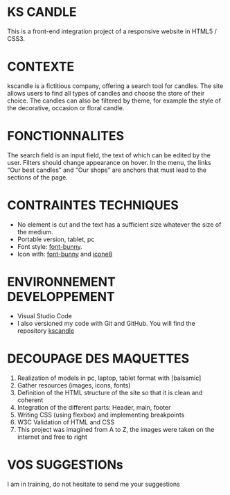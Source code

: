 # KS CANDLE

This is a front-end integration project of a responsive website in HTML5 / CSS3.

# CONTEXTE 

kscandle is a fictitious company, offering a search tool for candles. The site allows users to find all types of candles and choose the store of their choice. The candles can also be filtered by theme, for example the style of the decorative, occasion or floral candle.

# FONCTIONNALITES

The search field is an input field, the text of which can be edited by the user.
Filters should change appearance on hover.
In the menu, the links “Our best candles” and “Our shops” are anchors that must lead to the sections of the page.

# CONTRAINTES TECHNIQUES

- No element is cut and the text has a sufficient size whatever the size
  of the medium.
- Portable version, tablet, pc
- Font style: [font-bunny](https://fonts.bunny.net).
- Icon with: [font-bunny](https://fontawesome.com/) and [icone8](https://icones8.fr/icons/set/contact)

# ENVIRONNEMENT DEVELOPPEMENT

- Visual Studio Code
- I also versioned my code with Git and GitHub. You will find the repository [kscandle](https://github.com/karine-schobert/kscandle)

# DECOUPAGE DES MAQUETTES 

1. Realization of models in pc, laptop, tablet format with [balsamic]
1. Gather resources (images, icons, fonts)
2. Definition of the HTML structure of the site so that it is clean and coherent
3. Integration of the different parts: Header, main, footer
4. Writing CSS (using flexbox) and implementing breakpoints
5. W3C Validation of HTML and CSS
6. This project was imagined from A to Z, the images were taken on the internet and 
   free to right

# VOS SUGGESTIONs

I am in training, do not hesitate to send me your suggestions